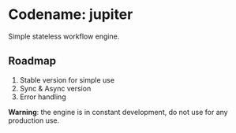 # Codename: jupiter

Simple stateless workflow engine.

## Roadmap

1. Stable version for simple use
2. Sync & Async version
3. Error handling

**Warning**: the engine is in constant development, do not use for any production use.
